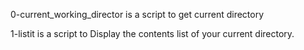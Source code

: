 0-current_working_director is a script to get current directory

1-listit is a script to Display the contents list of your current directory.

